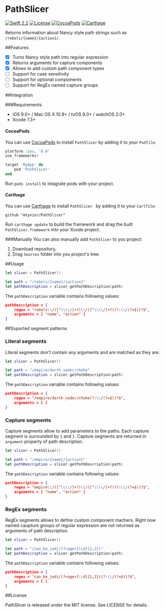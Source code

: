 # PathSlicer 
[![Swift 2.2](https://img.shields.io/badge/language-Swift-orange.svg?style=flat)](https://developer.apple.com/swift/) [![License](https://img.shields.io/badge/license-MIT-blue.svg)](https://github.com/mtynior/PathSlicer/blob/master/LICENSE.md) [![CocoaPods](https://img.shields.io/cocoapods/v/PathSlicer.svg)](https://cocoapods.org/pods/PathSlicer) [![Carthage](https://img.shields.io/badge/Carthage-compatible-4BC51D.svg?style=flat)](https://github.com/Carthage/Carthage)

Returns information about Nancy style path strings such as `/rebels/{name}/{action}/`.

##Features

- [x] Turns Nancy style path into regular expression
- [x] Returns arguments for capture components
- [x] Allows to add custom path component types
- [ ] Support for case sensitivity
- [ ] Support for optional compoments
- [ ] Support for RegEx named capture groups

##Integration

###Requirements

- iOS 9.0+ / Mac OS X 10.9+ / tvOS 9.0+ / watchOS 2.0+
- Xcode 7.3+

#### CocoaPods
You can use [CocoaPods](http://cocoapods.org/) to install `PathSlicer` by adding it to your `Podfile`:

```ruby
platform :ios, '9.0'
use_frameworks!

target 'MyApp' do
	pod 'PathSlicer'
end
```
Run `pods install` to intagrate pods with your project.

#### Carthage
You can use [Carthage](https://github.com/Carthage/Carthage) to install `PathSlicer ` by adding it to your `Cartfile`:

```
github "mtynior/PathSlicer"
```
Run `carthage update` to build the framework and drag the built `PathSlicer.framework` into your Xcode project.

###Manually
You can also manually add `PathSlicer` to you project:

1. Download repository,
2. Drag `Sources` folder into you project's tree.

##Usage

```swift
let slicer = PathSlicer()

let path = "/rebels/{name}/{action}"
let pathDescription = slicer.getPathDescription(path)
```
The `pathDescription` variable contains following values:

```json
pathDescription = {
	regex = "rebels\\/([^\\\\/]+?)\\/([^\\\\/]+?)(?:\\/(?=$))?$",
	arguments = [ "name", "action" ]
}
```

##Suported segment patterns

### Literal segments
Literal segments don't contain any arguments and are matched as they are.

```swift
let slicer = PathSlicer()

let path = "/empire/darth_vader/choke"
let pathDescription = slicer.getPathDescription(path)
```
The `pathDescription` variable contains following values:

```json
pathDescription = {
	regex = "/empire/darth_vader/choke(?:\\/(?=$))?$",
	arguments = [ ]
}
```

### Capture segments
Capture segments allow to add parameters to the paths. Each capture segment is surrounded by `{` and `}`. Capture segments are returned in `argument` property of path description. 

```swift
let slicer = PathSlicer()

let path = "/empire/{name}/{action}"
let pathDescription = slicer.getPathDescription(path)
```
The `pathDescription` variable contains following values:

```json
pathDescription = {
	regex = "empire\\/([^\\\\/]+?)\\/([^\\\\/]+?)(?:\\/(?=$))?$",
	arguments = [ "name", "action" ]
}
```

### RegEx segments 
RegEx segments allows to define custom component machers. Right now named caupture groups of regular expression are not returned as arguments of path description.

```swift
let slicer = PathSlicer()

let path = "/can_be_jedi/(?<age>[\\d]{1,2})"
let pathDescription = slicer.getPathDescription(path)
```
The `pathDescription` variable contains following values:

```json
pathDescription = {
	regex = "can_be_jedi/(?<age>[\\d]{1,2})(?:\\/(?=$))?$",
	arguments = [ ]
}
```

##License

PathSlicer is released under the MIT license. See LICENSE for details.
